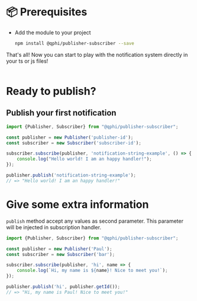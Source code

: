 # 📦 Prerequisites 

* Add the module to your project
  ```sh
  npm install @qphi/publisher-subscriber --save
  ```

That's all! Now you can start to play with the notification system directly in your ts or js files!
<br/>
<br/>
# Ready to publish?

## Publish your first notification

```js
import {Publisher, Subscriber} from "@qphi/publisher-subscriber";

const publisher = new Publisher('publisher-id');
const subscriber = new Subscriber('subscriber-id');

subscriber.subscribe(publisher, 'notification-string-example', () => {
    console.log("Hello world! I am an happy handler!");
});

publisher.publish('notification-string-example');
// => "Hello world! I am an happy handler!"
```

# Give some extra information

`publish` method accept any values as second parameter. This parameter will be injected in subscription handler.

```js
import {Publisher, Subscriber} from "@qphi/publisher-subscriber";

const publisher = new Publisher('Paul');
const subscriber = new Subscriber('bar');

subscriber.subscribe(publisher, 'hi', name => {
    console.log(`Hi, my name is ${name}! Nice to meet you!`);
});

publisher.publish('hi', publisher.getId());
// => "Hi, my name is Paul! Nice to meet you!"
```